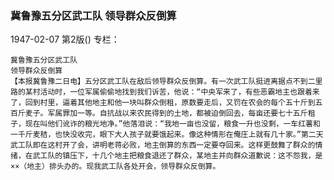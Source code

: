 ### 冀鲁豫五分区武工队  领导群众反倒算

1947-02-07
第2版()
专栏：

    冀鲁豫五分区武工队
    领导群众反倒算  
    【本报冀鲁豫二日电】五分区武工队在敌后领导群众反倒算。有一次武工队挺进离据点不到二里路的某村活动时，一位军属偷偷地找到我们诉苦，他说：“中央军来了，有些恶霸地主也跟着来了，回到村里，逼着其他地主和他一块叫群众倒租，原数要走后，又罚在农会的每个五十斤到五百斤麦子。军属罪加一等。自抗战以来农民得到的土地，都被迫倒回去，每亩还要七十五斤租子，现在叫他们讹诈的粮光地净。”他落泪说：“我地一亩也没留，粮食一升也没剩，一车红薯和一千斤麦秸，也快没收完，眼下大人孩子就要饿起来。像这种情形在俺庄上就有几十家。”第二天武工队即在这村开了会，讲明老蒋必败，地主倒算的东西一定要夺回来。这样更鼓舞了群众的情绪，在武工队的镇压下，十几个地主把粮食退还了群众，某地主并向群众道歉说：这不怨我，是××（地主）排头办的。现我武工队各处开会，领导群众反倒算。
